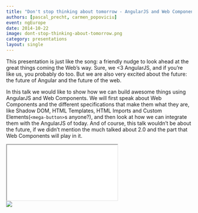 ```yaml
---
title: "Don't stop thinking about tomorrow - AngularJS and Web Components"
authors: [pascal_precht, carmen_popoviciu]
event: ngEurope
date: 2014-10-22
image: dont-stop-thinking-about-tomorrow.png
category: presentations
layout: single
---
```


This presentation is just like the song: a friendly nudge to look ahead at the great things coming the Web’s way. Sure, we <3 AngularJS, and if you’re like us, you probably do too. But we are also very excited about the future: the future of Angular and the future of the web.

<!-- Excerpt -->

In this talk we would like to show how we can build awesome things using AngularJS and Web Components. We will first speak about Web Components and the different specifications that make them what they are, like Shadow DOM, HTML Templates, HTML Imports and Custom Elements(`<mega-button>`s anyone?), and then look at how we can integrate them with the AngularJS of today. And of course, this talk wouldn’t be about the future, if we didn’t mention the  much talked about 2.0 and the part that Web Components will play in it.

<div class="video-wrap">
    <iframe src="//www.youtube.com/embed/gSTNTXtQwaY" itemprop="video"></iframe>
</div>

<a href="http://pascalprecht.github.io/dont-stop-thinking-about-tomorrow">
    <img src="../../img/stories/dont-stop-thinking-about-tomorrow-slides.png">
</a>
